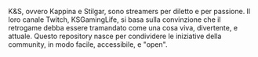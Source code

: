 K&S, ovvero Kappina e Stilgar, sono streamers per diletto e per passione. 
Il loro canale Twitch, KSGamingLife, si basa sulla convinzione che il retrogame debba essere tramandato come una cosa viva, divertente, e attuale.
Questo repository nasce per condividere le iniziative della community, in modo facile, accessibile, e "open".

